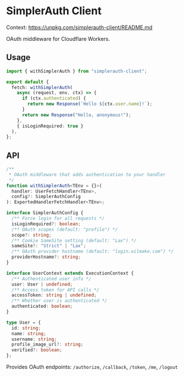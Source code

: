 # SimplerAuth Client

Context: https://unpkg.com/simplerauth-client/README.md

OAuth middleware for Cloudflare Workers.

## Usage

```ts
import { withSimplerAuth } from "simplerauth-client";

export default {
  fetch: withSimplerAuth(
    async (request, env, ctx) => {
      if (ctx.authenticated) {
        return new Response(`Hello ${ctx.user.name}!`);
      }
      return new Response("Hello, anonymous!");
    },
    { isLoginRequired: true }
  ),
};
```

## API

```ts
/**
 * OAuth middleware that adds authentication to your handler
 */
function withSimplerAuth<TEnv = {}>(
  handler: UserFetchHandler<TEnv>,
  config?: SimplerAuthConfig
): ExportedHandlerFetchHandler<TEnv>;

interface SimplerAuthConfig {
  /** Force login for all requests */
  isLoginRequired?: boolean;
  /** OAuth scopes (default: "profile") */
  scope?: string;
  /** Cookie SameSite setting (default: "Lax") */
  sameSite?: "Strict" | "Lax";
  /** OAuth provider hostname (default: "login.wilmake.com") */
  providerHostname?: string;
}

interface UserContext extends ExecutionContext {
  /** Authenticated user info */
  user: User | undefined;
  /** Access token for API calls */
  accessToken: string | undefined;
  /** Whether user is authenticated */
  authenticated: boolean;
}

type User = {
  id: string;
  name: string;
  username: string;
  profile_image_url?: string;
  verified?: boolean;
};
```

Provides OAuth endpoints: `/authorize`, `/callback`, `/token`, `/me`, `/logout`
